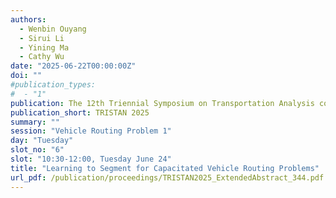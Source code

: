 ```yaml
---
authors:
  - Wenbin Ouyang
  - Sirui Li
  - Yining Ma
  - Cathy Wu
date: "2025-06-22T00:00:00Z"
doi: ""
#publication_types:
#  - "1"
publication: The 12th Triennial Symposium on Transportation Analysis conference
publication_short: TRISTAN 2025
summary: ""
session: "Vehicle Routing Problem 1"
day: "Tuesday"
slot_no: "6"
slot: "10:30-12:00, Tuesday June 24"
title: "Learning to Segment for Capacitated Vehicle Routing Problems"
url_pdf: /publication/proceedings/TRISTAN2025_ExtendedAbstract_344.pdf
---
```

